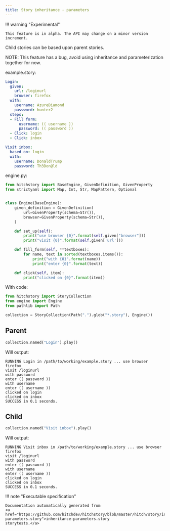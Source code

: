 ```yaml
---
title: Story inheritance - parameters
---
```



!!! warning "Experimental"

    This feature is in alpha. The API may change on a minor version increment.




Child stories can be based upon parent stories.

NOTE: This feature has a bug, avoid using inheritance and
parameterization together for now.




example.story:

```yaml
Login:
  given:
    url: /loginurl
    browser: firefox
  with:
    username: AzureDiamond
    password: hunter2
  steps:
  - Fill form:
      username: (( username ))
      password: (( password ))
  - Click: login
  - Click: inbox

Visit inbox:
  based on: login
  with:
    username: DonaldTrump
    password: Th3Don@ld
```
engine.py:

```python
from hitchstory import BaseEngine, GivenDefinition, GivenProperty
from strictyaml import Map, Int, Str, MapPattern, Optional


class Engine(BaseEngine):
    given_definition = GivenDefinition(
        url=GivenProperty(schema=Str()),
        browser=GivenProperty(schema=Str()),
    )

    def set_up(self):
        print("use browser {0}".format(self.given["browser"]))
        print("visit {0}".format(self.given['url']))

    def fill_form(self, **textboxes):
        for name, text in sorted(textboxes.items()):
            print("with {0}".format(name))
            print("enter {0}".format(text))

    def click(self, item):
        print("clicked on {0}".format(item))
```

With code:

```python
from hitchstory import StoryCollection
from engine import Engine
from pathlib import Path

collection = StoryCollection(Path(".").glob("*.story"), Engine())

```




## Parent







```python
collection.named("Login").play()
```

Will output:
```
RUNNING Login in /path/to/working/example.story ... use browser firefox
visit /loginurl
with password
enter (( password ))
with username
enter (( username ))
clicked on login
clicked on inbox
SUCCESS in 0.1 seconds.
```





## Child







```python
collection.named("Visit inbox").play()
```

Will output:
```
RUNNING Visit inbox in /path/to/working/example.story ... use browser firefox
visit /loginurl
with password
enter (( password ))
with username
enter (( username ))
clicked on login
clicked on inbox
SUCCESS in 0.1 seconds.
```










!!! note "Executable specification"

    Documentation automatically generated from 
    <a href="https://github.com/hitchdev/hitchstory/blob/master/hitch/story/inheritance-parameters.story">inheritance-parameters.story
    storytests.</a>

